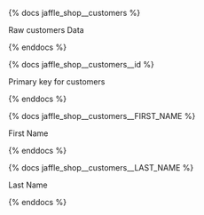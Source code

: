 {% docs jaffle_shop__customers %}

Raw customers Data

{% enddocs %}

{% docs jaffle_shop__customers__id %}

Primary key for customers

{% enddocs %}

{% docs jaffle_shop__customers__FIRST_NAME %}

First Name

{% enddocs %}

{% docs jaffle_shop__customers__LAST_NAME %}

Last Name

{% enddocs %}


